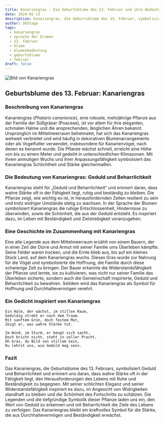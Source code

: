 ```yaml
---
title: Kanariengras - Die Geburtsblume des 13. Februar und ihre Bedeutung
date: 2024-02-13
description: Kanariengras, die Geburtsblume des 13. Februar, symbolisiert Geduld und Beharrlichkeit. Erfahre mehr über ihre Geschichte, Bedeutung und Symbolik in der Sprache der Blumen.
author: 365tage
tags:
  - kanariengras
  - sprache der blumen
  - 13. februar
  - blume
  - blumenbedeutung
  - geburtsblume
  - februar
draft: false
---
```


![Bild von Kanariengras](https://cdn.pixabay.com/photo/2019/12/27/15/34/phalaris-4722677_640.jpg#center)

## Geburtsblume des 13. Februar: Kanariengras

### Beschreibung von Kanariengras

Kanariengras (_Phalaris canariensis_), eine robuste, mehrjährige Pflanze aus der Familie der Süßgräser (Poaceae), ist vor allem für ihre eleganten, schmalen Halme und die ansprechenden, länglichen Ähren bekannt. Ursprünglich im Mittelmeerraum beheimatet, hat sich das Kanariengras weltweit verbreitet und wird häufig in dekorativen Blumenarrangements oder als Vogelfutter verwendet, insbesondere für Kanarienvögel, nach denen es benannt wurde. Die Pflanze wächst schnell, erreicht eine Höhe von bis zu einem Meter und gedeiht in unterschiedlichen Klimazonen. Mit ihrem anmutigen Wuchs und ihrer Anpassungsfähigkeit symbolisiert das Kanariengras Schlichtheit und Stärke gleichermaßen.

### Die Bedeutung von Kanariengras: Geduld und Beharrlichkeit

Kanariengras steht für „Geduld und Beharrlichkeit“ und erinnert daran, dass wahre Stärke oft in der Fähigkeit liegt, ruhig und beständig zu bleiben. Die Pflanze zeigt, wie wichtig es ist, in herausfordernden Zeiten resilient zu sein und trotz widriger Umstände stetig zu wachsen. In der Sprache der Blumen symbolisiert Kanariengras die ruhige Entschlossenheit, Hindernisse zu überwinden, sowie die Schönheit, die aus der Geduld entsteht. Es inspiriert dazu, im Leben mit Beständigkeit und Zielstrebigkeit voranzugehen.

### Eine Geschichte im Zusammenhang mit Kanariengras

Eine alte Legende aus dem Mittelmeerraum erzählt von einem Bauern, der in einer Zeit der Dürre und Armut mit seiner Familie ums Überleben kämpfte. Seine Felder waren trocken, und die Ernte blieb aus, bis auf ein kleines Stück Land, auf dem Kanariengras wuchs. Dieses Gras wurde zur Nahrung für die Vögel und symbolisierte die Hoffnung, die Familie durch diese schwierige Zeit zu bringen. Der Bauer erkannte die Widerstandsfähigkeit der Pflanze und lernte, sie zu kultivieren, was nicht nur seiner Familie das Überleben sicherte, sondern auch die Gemeinschaft inspirierte, Geduld und Beharrlichkeit zu bewahren. Seitdem wird das Kanariengras als Symbol für Hoffnung und Durchhaltevermögen verehrt.

### Ein Gedicht inspiriert von Kanariengras

```
Ein Halm, der wächst, im stillen Raum,  
Geduldig strebt er nach dem Traum.  
Mit sanftem Grün, doch festem Mut,  
Zeigt er, was wahre Stärke tut.  

Im Wind, im Sturm, er beugt sich sacht,  
Doch bricht nicht, steht in voller Pracht.  
Oh Gras, du Bild von stillem Sein,  
Du lehrst uns, wie Geduld mag sein.  
```

### Fazit

Das Kanariengras, die Geburtsblume des 13. Februars, symbolisiert Geduld und Beharrlichkeit und erinnert uns daran, dass wahre Stärke oft in der Fähigkeit liegt, den Herausforderungen des Lebens mit Ruhe und Beständigkeit zu begegnen. Mit seiner schlichten Eleganz und seiner Widerstandsfähigkeit inspiriert es dazu, im Angesicht von Widrigkeiten standhaft zu bleiben und die Schönheit des Fortschritts zu schätzen. Die Legenden und die tiefgründige Symbolik dieser Pflanze laden uns ein, den Wert von Geduld zu erkennen und mit Beharrlichkeit die Ziele des Lebens zu verfolgen. Das Kanariengras bleibt ein kraftvolles Symbol für die Stärke, die aus Durchhaltevermögen und Beständigkeit erwächst.